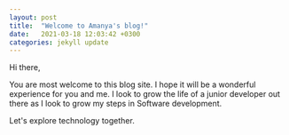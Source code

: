 ```yaml
---
layout: post
title:  "Welcome to Amanya's blog!"
date:   2021-03-18 12:03:42 +0300
categories: jekyll update
---
```


Hi there,

You are most welcome to this blog site. I hope it will be a wonderful experience for you and me. I look to grow the life of a junior developer out there as I look to grow my steps in Software development. 

Let's explore technology together.